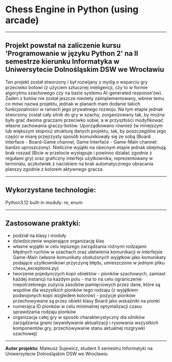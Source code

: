 # Chess Engine in Python (using arcade)
---

## Projekt powstał na zaliczenie kursu 'Programowanie w języku Python 2' na II semestrze kierunku Informatyka w Uniwersytecie Dolnośląskim DSW we Wrocławiu
Ten projekt został stworzony i był rozwijany z myślą o wsparciu gry przeciwko botowi (z użyciem sztucznej inteligencji, czy to w formie algorytmu szachowego czy na bazie systemu AI-generated response'ów). 
Żaden z botów nie został jeszcze niestety zaimplementowany, wbrew temu co mówi nazwa projektu, jednak w planach mam dodanie takich funkcjonalności w ramach jego prywatnego rozwoju.
Na tym etapie jednak stworzony został cały silnik do gry w szachy, zorganizowany tak, by można było grać dwoma graczami przeciwko sobie, a w przyszłości modyfikować własne zachowania graczy-botów. Uporządkowano również 
(w mniejszym lub większym stopniu) strukturę danych projektu, tak, by poszczególne jego części w miarę przejrzysty sposób komunikowały się ze sobą (Board Interface - Board-Game channel, Game Interface - Game-Main channel: bardzo uproszczony).
Nieliczne wyjątki na obecnym etapie jednak obejmują brak roszad (Bicie w przelocie występuje i powinno działać zgodnie z regułami gry) oraz graficzny interfejs użytkownika, reprezentowany w terminalu, aczkolwiek z naciskiem na brak 
automatycznego obracania planszy zgodnie z kolorem aktywnego gracza.


---
## Wykorzystane technologie: 
Python3.12
built-in moduły: re, enum


---
## Zastosowane praktyki:
 - podział na klasy i moduły
 - dziedziczenie wspierające organizację klas
 - własne wyjątki w celu lepszego zarządzania różnymi rodzajami błędnych ruchów w szachach oraz ułatwienia komunikacji w interfejsie Game-Main (własne komunikaty obsłużonych wyjątków jako komunikaty podające użytkownikowi przyczynę błędu, 
umieszczone w jednym pliku chess_exceptions.py)
 - tworzenie pojedynczych kopii obiektów - pionków szachowych, zamiast każdej instancji na każdym polu - ma to na celu ograniczenie niepotrzebnego zużycia zasobów pamięciowych przez dane, które są wspólne dla wszystkich pionków tego rodzaju 
(z wyjątkiem podwojonych kopii wzgledem kolorów) - pozycje pionków przechowywane są przez obiekt klasy Board jako wskaźniki na pionki
 - numerajca ID pionków w celu minimalnej optymalizacji czasu sprawdzania rodzaju pionków
 - organizacja całej gry w sposób charakterystyczny dla silników zarządzania grami (wywoływanie aktualizacji i rysowania wszystkich komponentów gry, przechowywanie stanu aktualnej rozgrywki szachowej)



---
**Autor projektu:**
Mateusz Sujewicz, student II semestru Informatyki na Uniwersytecie Dolnośląskim DSW we Wrocławiu
